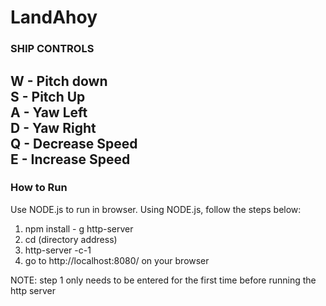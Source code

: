 # LandAhoy

### SHIP CONTROLS<br />
W - Pitch down<br />
S - Pitch Up<br />
A - Yaw Left<br />
D - Yaw Right<br />
Q - Decrease Speed<br />
E - Increase Speed<br />
-----------------------------------------

### How to Run

Use NODE.js to run in browser.
Using NODE.js, follow the steps below:

1. npm install - g http-server
2. cd (directory address)
3. http-server -c-1
4. go to http://localhost:8080/ on your browser


NOTE: step 1 only needs to be entered for the first time before running the http server

